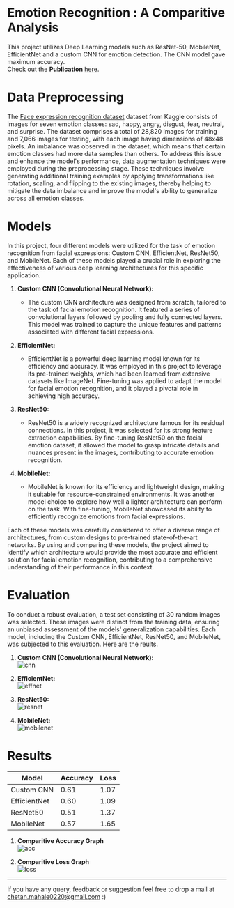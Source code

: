 # Emotion Recognition : A Comparitive Analysis
This project utilizes Deep Learning models such as ResNet-50, MobileNet, EfficientNet and a custom CNN for emotion detection. The CNN model gave maximum accuracy.<br>
Check out the **Publication** [here](https://ieeexplore.ieee.org/document/10593095).
# Data Preprocessing
The [Face expression recognition dataset](https://www.kaggle.com/datasets/jonathanoheix/face-expression-recognition-dataset) dataset from Kaggle consists of images for seven emotion classes: sad, happy, angry, disgust, fear, neutral, and surprise. The dataset comprises a total of 28,820 images for training and 7,066 images for testing, with each image having dimensions of 48x48 pixels. An imbalance was observed in the dataset, which means that certain emotion classes had more data samples than others. To address this issue and enhance the model's performance, data augmentation techniques were employed during the preprocessing stage. These techniques involve generating additional training examples by applying transformations like rotation, scaling, and flipping to the existing images, thereby helping to mitigate the data imbalance and improve the model's ability to generalize across all emotion classes.
# Models
In this project, four different models were utilized for the task of emotion recognition from facial expressions: Custom CNN, EfficientNet, ResNet50, and MobileNet. Each of these models played a crucial role in exploring the effectiveness of various deep learning architectures for this specific application.

1. **Custom CNN (Convolutional Neural Network):**
   - The custom CNN architecture was designed from scratch, tailored to the task of facial emotion recognition. It featured a series of convolutional layers followed by pooling and fully connected layers. This model was trained to capture the unique features and patterns associated with different facial expressions.

2. **EfficientNet:**
   - EfficientNet is a powerful deep learning model known for its efficiency and accuracy. It was employed in this project to leverage its pre-trained weights, which had been learned from extensive datasets like ImageNet. Fine-tuning was applied to adapt the model for facial emotion recognition, and it played a pivotal role in achieving high accuracy.

3. **ResNet50:**
   - ResNet50 is a widely recognized architecture famous for its residual connections. In this project, it was selected for its strong feature extraction capabilities. By fine-tuning ResNet50 on the facial emotion dataset, it allowed the model to grasp intricate details and nuances present in the images, contributing to accurate emotion recognition.

4. **MobileNet:**
   - MobileNet is known for its efficiency and lightweight design, making it suitable for resource-constrained environments. It was another model choice to explore how well a lighter architecture can perform on the task. With fine-tuning, MobileNet showcased its ability to efficiently recognize emotions from facial expressions.

Each of these models was carefully considered to offer a diverse range of architectures, from custom designs to pre-trained state-of-the-art networks. By using and comparing these models, the project aimed to identify which architecture would provide the most accurate and efficient solution for facial emotion recognition, contributing to a comprehensive understanding of their performance in this context.
# Evaluation
To conduct a robust evaluation, a test set consisting of 30 random images was selected. These images were distinct from the training data, ensuring an unbiased assessment of the models' generalization capabilities. Each model, including the Custom CNN, EfficientNet, ResNet50, and MobileNet, was subjected to this evaluation. Here are the reults.
1. **Custom CNN (Convolutional Neural Network):**<br>
![cnn](https://github.com/chetan0220/emotion_detection/assets/97821311/0e04ec0c-ff76-456b-82c3-1ad13d9d845a)



3. **EfficientNet:**<br>
![effnet](https://github.com/chetan0220/emotion_detection/assets/97821311/96fc7167-c622-4382-a7ac-500589e4047f)


4. **ResNet50:**<br>
![resnet](https://github.com/chetan0220/emotion_detection/assets/97821311/8d06e4fc-5c39-40aa-ae26-aa0bfe52f887)




5. **MobileNet:**<br>
![mobilenet](https://github.com/chetan0220/emotion_detection/assets/97821311/adc34a03-c81a-4555-940a-87f0ec1d1e55)




# Results
| Model          | Accuracy | Loss    |
|----------------|----------|---------|
| Custom CNN    | 0.61     | 1.07    |
| EfficientNet  | 0.60     | 1.09    |
| ResNet50      | 0.51     | 1.37    |
| MobileNet     | 0.57     | 1.65    |

1. **Comparitive Accuracy Graph**<br>
![acc](https://github.com/chetan0220/emotion_detection/assets/97821311/4db2fbbf-ccb7-405c-b518-b65a981bbf55)

2. **Comparitive Loss Graph**<br>
![loss](https://github.com/chetan0220/emotion_detection/assets/97821311/7b918d04-cb39-4bdc-ad6b-55a49066da91)<br>

---
If you have any query, feedback or suggestion feel free to drop a mail at chetan.mahale0220@gmail.com :) 
